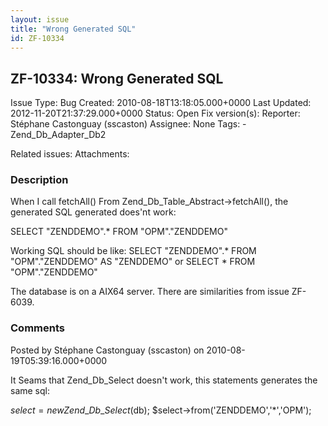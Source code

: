 ```yaml
---
layout: issue
title: "Wrong Generated SQL"
id: ZF-10334
---
```


ZF-10334: Wrong Generated SQL
-----------------------------

 Issue Type: Bug Created: 2010-08-18T13:18:05.000+0000 Last Updated: 2012-11-20T21:37:29.000+0000 Status: Open Fix version(s): 
 Reporter:  Stéphane Castonguay (sscaston)  Assignee:  None  Tags: - Zend\_Db\_Adapter\_Db2
 
 Related issues: 
 Attachments: 
### Description

When I call fetchAll() From Zend\_Db\_Table\_Abstract->fetchAll(), the generated SQL generated does'nt work:

SELECT "ZENDDEMO".\* FROM "OPM"."ZENDDEMO"

Working SQL should be like: SELECT "ZENDDEMO".\* FROM "OPM"."ZENDDEMO" AS "ZENDDEMO" or SELECT \* FROM "OPM"."ZENDDEMO"

The database is on a AIX64 server. There are similarities from issue ZF-6039.

 

 

### Comments

Posted by Stéphane Castonguay (sscaston) on 2010-08-19T05:39:16.000+0000

It Seams that Zend\_Db\_Select doesn't work, this statements generates the same sql:

$select = new Zend\_Db\_Select($db); $select->from('ZENDDEMO','\*','OPM');

 

 
